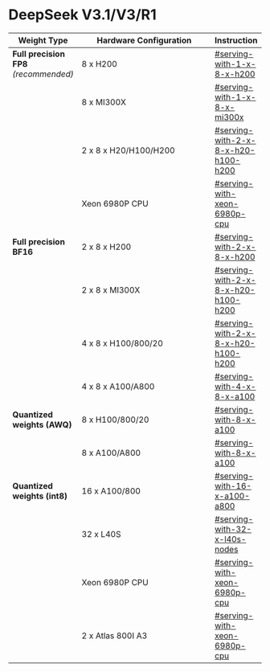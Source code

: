 # DeepSeek V3.1/V3/R1

<table><thead><tr><th>Weight Type</th><th width="249">Hardware Configuration</th><th data-type="content-ref">Instruction</th></tr></thead><tbody><tr><td><strong>Full precision FP8</strong><br><em>(recommended)</em></td><td>8 x H200</td><td><a href="usage-guide.md#serving-with-1-x-8-x-h200">#serving-with-1-x-8-x-h200</a></td></tr><tr><td></td><td>8 x MI300X</td><td><a href="usage-guide.md#serving-with-1-x-8-x-mi300x">#serving-with-1-x-8-x-mi300x</a></td></tr><tr><td></td><td>2 x 8 x H20/H100/H200</td><td><a href="usage-guide.md#serving-with-2-x-8-x-h20-h100-h200">#serving-with-2-x-8-x-h20-h100-h200</a></td></tr><tr><td></td><td>Xeon 6980P CPU</td><td><a href="usage-guide.md#serving-with-xeon-6980p-cpu">#serving-with-xeon-6980p-cpu</a></td></tr><tr><td><strong>Full precision BF16</strong></td><td>2 x 8 x H200</td><td><a href="usage-guide.md#serving-with-2-x-8-x-h200">#serving-with-2-x-8-x-h200</a></td></tr><tr><td></td><td>2 x 8 x MI300X</td><td><a href="usage-guide.md#serving-with-2-x-8-x-h20-h100-h200">#serving-with-2-x-8-x-h20-h100-h200</a></td></tr><tr><td></td><td>4 x 8 x H100/800/20</td><td><a href="usage-guide.md#serving-with-2-x-8-x-h20-h100-h200">#serving-with-2-x-8-x-h20-h100-h200</a></td></tr><tr><td></td><td>4 x 8 x A100/A800</td><td><a href="usage-guide.md#serving-with-4-x-8-x-a100">#serving-with-4-x-8-x-a100</a></td></tr><tr><td><strong>Quantized weights (AWQ)</strong></td><td>8 x H100/800/20</td><td><a href="usage-guide.md#serving-with-8-x-a100">#serving-with-8-x-a100</a></td></tr><tr><td></td><td>8 x A100/A800</td><td><a href="usage-guide.md#serving-with-8-x-a100">#serving-with-8-x-a100</a></td></tr><tr><td><strong>Quantized weights (int8)</strong></td><td>16 x A100/800</td><td><a href="usage-guide.md#serving-with-16-x-a100-a800">#serving-with-16-x-a100-a800</a></td></tr><tr><td></td><td>32 x L40S</td><td><a href="usage-guide.md#serving-with-32-x-l40s-nodes">#serving-with-32-x-l40s-nodes</a></td></tr><tr><td></td><td>Xeon 6980P CPU</td><td><a href="usage-guide.md#serving-with-xeon-6980p-cpu">#serving-with-xeon-6980p-cpu</a></td></tr><tr><td></td><td>2 x Atlas 800I A3</td><td><a href="usage-guide.md#serving-with-xeon-6980p-cpu">#serving-with-xeon-6980p-cpu</a></td></tr></tbody></table>

